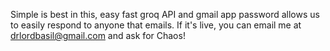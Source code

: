 Simple is best in this, easy fast groq API and gmail app password allows us to easily respond to anyone that emails. If it's live, you can email me at drlordbasil@gmail.com and ask for Chaos!
